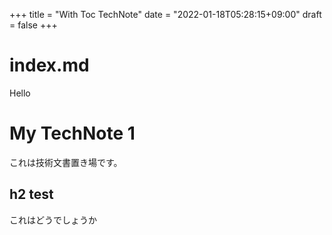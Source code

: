 +++
title = "With Toc TechNote"
date = "2022-01-18T05:28:15+09:00"
draft = false
+++

# index.md

Hello

# My TechNote 1

これは技術文書置き場です。

## h2 test

これはどうでしょうか
